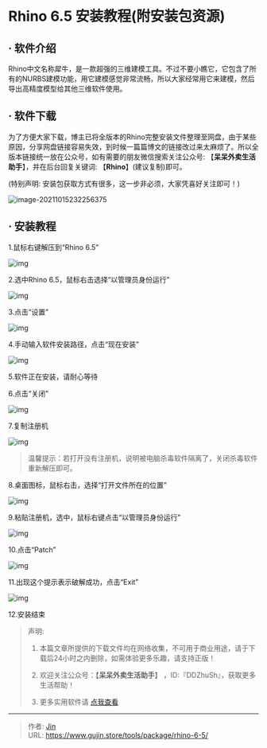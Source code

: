 # Rhino 6.5 安装教程(附安装包资源)


## · 软件介绍
Rhino中文名称犀牛，是一款超强的三维建模工具。不过不要小瞧它，它包含了所有的NURBS建模功能，用它建模感觉非常流畅，所以大家经常用它来建模，然后导出高精度模型给其他三维软件使用。

## · 软件下载
为了方便大家下载，博主已将全版本的Rhino完整安装文件整理至网盘，由于某些原因，分享网盘链接容易失效，到时候一篇篇博文的链接改过来太麻烦了。所以全版本链接统一放在公众号，如有需要的朋友微信搜索关注公众号: 【**呆呆外卖生活助手**】，并在后台回复关键词: 【**Rhino**】(建议复制)即可。

(特别声明: 安装包获取方式有很多，这一步非必须，大家凭喜好关注即可！)

![image-20211015232256375](https://img.gujin.store/img/image-20211015232256375.png)

## · 安装教程

1.鼠标右键解压到“Rhino 6.5”

![img](https://img.gujin.store/img/v2-aea68b05335f44cea0b1fef8f192a735_720w.png)



2.选中Rhino 6.5，鼠标右击选择“以管理员身份运行”

![img](https://img.gujin.store/img/v2-5fa021ec74bfa804f133af3010b7973b_720w.png)

3.点击“设置”

![img](https://img.gujin.store/img/v2-2b4e2de7d9ea1711a336b88245fb8f10_720w.png)

4.手动输入软件安装路径，点击“现在安装”

![img](https://img.gujin.store/img/v2-9dece96170073b132f27fd35d5fa6b0e_720w.png)

5.软件正在安装，请耐心等待

6.点击“关闭”

![img](https://img.gujin.store/img/v2-79211a5600eb13f441e08c971df032bf_720w.png)

7.复制注册机

![img](https://img.gujin.store/img/v2-edaeb4d321bf460952cc484caa87fb70_720w.png)

> 温馨提示：若打开没有注册机，说明被电脑杀毒软件隔离了，关闭杀毒软件重新解压即可。

8.桌面图标，鼠标右击，选择“打开文件所在的位置”

![img](https://img.gujin.store/img/v2-4d01b5e124742c81af502e14ea064db0_720w.png)

9.粘贴注册机，选中，鼠标右键点击“以管理员身份运行”

![img](https://img.gujin.store/img/v2-9432b031c6d3dcf8e41c1d899c3add3e_720w.png)



10.点击“Patch”

![img](https://img.gujin.store/img/v2-8dd60add3475ccbe86b47b2291c205f8_720w.png)

11.出现这个提示表示破解成功，点击“Exit”

![img](https://img.gujin.store/img/v2-857ebe88eec83f7244c8314d3e999635_720w.png)

12.安装结束




> 声明: 
>
> 1. 本篇文章所提供的下载文件均在网络收集，不可用于商业用途，请于下载后24小时之内删除，如需体验更多乐趣，请支持正版！
>
> 2. 欢迎关注公众号：【**呆呆外卖生活助手**】 ，ID:『DDZhuSh』，获取更多生活帮助！
>
> 3. 更多实用软件请  [点我查看](/tools)

---

> 作者: [Jin](https://img.gujin.store/img/favicon.ico)  
> URL: https://www.gujin.store/tools/package/rhino-6-5/  

